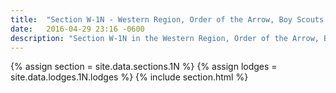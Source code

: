 ```yaml
---
title:  "Section W-1N - Western Region, Order of the Arrow, Boy Scouts of America"
date:   2016-04-29 23:16 -0600
description: "Section W-1N in the Western Region, Order of the Arrow, Boy Scouts of America."
---
```


{% assign section = site.data.sections.1N %}
{% assign lodges = site.data.lodges.1N.lodges %}
{% include section.html %}